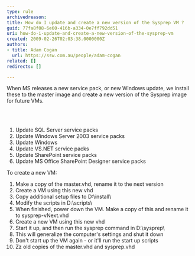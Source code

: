 ```yaml
---
type: rule
archivedreason: 
title: How do I update and create a new version of the Sysprep VM ?
guid: 77fa8f08-6e60-416b-a334-0e7ff792dd51
uri: how-do-i-update-and-create-a-new-version-of-the-sysprep-vm
created: 2009-02-26T02:03:38.0000000Z
authors:
- title: Adam Cogan
  url: https://ssw.com.au/people/adam-cogan
related: []
redirects: []

---
```



When MS releases a new service pack, or new Windows update, we install these to the master image and create a new version of the Sysprep image for future VMs. 
<br><excerpt class='endintro'></excerpt><br>
<p>&#160;</p>
<ol><li>Update SQL Server service packs </li>
<li>Update Windows Server 2003 service packs </li>
<li>Update Windows </li>
<li>Update VS.NET service packs </li>
<li>Update SharePoint service packs </li>
<li>Update MS Office SharePoint Designer service packs </li></ol>
<p>To create a new VM&#58; </p>
<ol><li>Make a copy of the master.vhd, rename it to the next version </li>
<li>Create a VM using this new vhd </li>
<li>Copy additional setup files to D&#58;\install\ </li>
<li>Modify the scripts in D&#58;\scripts\ </li>
<li>When finished, power down the VM. Make a copy of this and rename it to sysprep-vNext.vhd </li>
<li>Create a new VM using this new vhd </li>
<li>Start it up, and then run the sysprep command in D&#58;\sysprep\ </li>
<li>This will generalize the computer's settings and shut it down </li>
<li>Don't start up the VM again - or it'll run the start up scripts </li>
<li>Zz old copies of the master.vhd and sysprep.vhd </li></ol>


